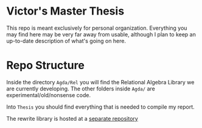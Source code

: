 Victor's Master Thesis
======================

This repo is meant exclusively for personal organization. Everything you may find
here may be very far away from usable, although I plan to keep an up-to-date
description of what's going on here.

Repo Structure
==============

Inside the directory `Agda/Rel` you will find the Relational Algebra Library we are
currently developing. The other folders inside `Agda/` are experimental/old/nonsense code.

Into `Thesis` you should find everything that is needed to compile my report.

The rewrite library is hosted at a [separate repository](https://github.com/VictorCMiraldo/agda-rw)
